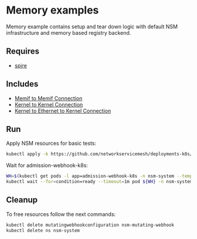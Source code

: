 # Memory examples

Memory example contains setup and tear down logic with default NSM infrastructure and memory based registry backend.

## Requires

- [spire](../spire/single_cluster)

## Includes

- [Memif to Memif Connection](./Memif2Memif)
- [Kernel to Kernel Connection](./Kernel2Kernel)
- [Kernel to Ethernet to Kernel Connection](./Kernel2Ethernet2Kernel)

## Run

Apply NSM resources for basic tests:

```bash
kubectl apply -k https://github.com/networkservicemesh/deployments-k8s/examples/memory?ref=1cf91244828c60b3e999b38eaec3f4bd50f47510
```

Wait for admission-webhook-k8s:

```bash
WH=$(kubectl get pods -l app=admission-webhook-k8s -n nsm-system --template '{{range .items}}{{.metadata.name}}{{"\n"}}{{end}}')
kubectl wait --for=condition=ready --timeout=1m pod ${WH} -n nsm-system
```

## Cleanup

To free resources follow the next commands:

```bash
kubectl delete mutatingwebhookconfiguration nsm-mutating-webhook
kubectl delete ns nsm-system
```
